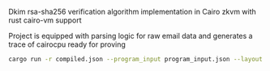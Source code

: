 Dkim rsa-sha256 verification algorithm implementation in Cairo zkvm with rust cairo-vm support 

Project is equipped with parsing logic for raw email data and generates a trace of cairocpu ready for proving

```sh
cargo run -r compiled.json --program_input program_input.json --layout recursive --cairo_pie_output pie.zip --secure_run true
```